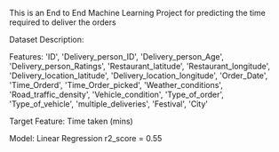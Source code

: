 This is an End to End Machine Learning Project for predicting the time required to deliver the orders

Dataset Description:

Features:
'ID', 
'Delivery_person_ID',
'Delivery_person_Age',
'Delivery_person_Ratings',
'Restaurant_latitude',
'Restaurant_longitude',
'Delivery_location_latitude',
'Delivery_location_longitude',
'Order_Date',
'Time_Orderd',
'Time_Order_picked',
'Weather_conditions',
'Road_traffic_density',
'Vehicle_condition',
'Type_of_order', 
'Type_of_vehicle',
'multiple_deliveries',
'Festival',
'City'

Target Feature:
Time taken (mins)

Model:
Linear Regression
r2_score = 0.55
